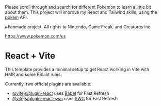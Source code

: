 Please scroll through and search for different Pokemon to learn a little bit about them. This project will improve my React and Tailwind skills, using the [pokem](https://pokeapi.co/) API.

#Fanmade project. All rights to Nintendo, Game Freak, and Creatures Inc.

https://www.pokemon.com/us 


# React + Vite

This template provides a minimal setup to get React working in Vite with HMR and some ESLint rules.

Currently, two official plugins are available:

- [@vitejs/plugin-react](https://github.com/vitejs/vite-plugin-react/blob/main/packages/plugin-react/README.md) uses [Babel](https://babeljs.io/) for Fast Refresh
- [@vitejs/plugin-react-swc](https://github.com/vitejs/vite-plugin-react-swc) uses [SWC](https://swc.rs/) for Fast Refresh
